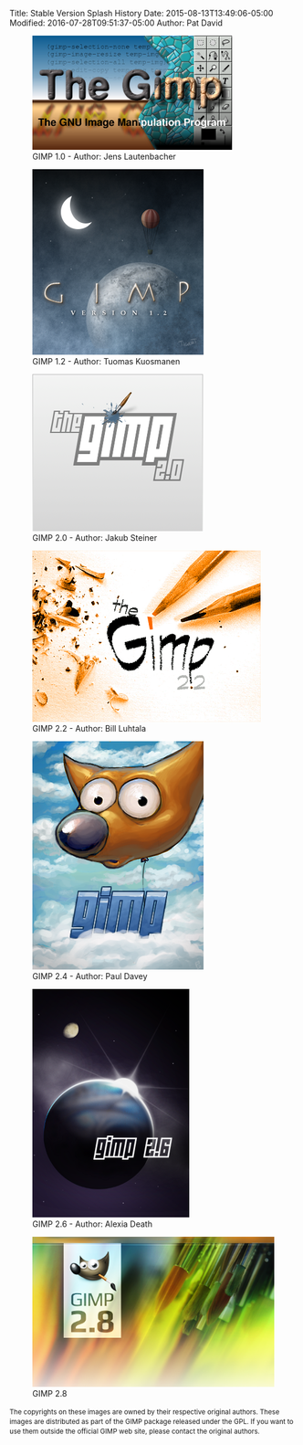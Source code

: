 Title: Stable Version Splash History
Date: 2015-08-13T13:49:06-05:00
Modified: 2016-07-28T09:51:37-05:00
Author: Pat David


<figure>
<img src="images/gimp1_1_splash.png" alt="GIMP 1.0 - Author: Jens Lautenbacher" />
<figcaption>
GIMP 1.0 - Author: Jens Lautenbacher
</figcaption>
</figure>

<figure>
<img src="images/gimp_splash.1.11.png" alt="GIMP 1.2 - Author: Tuomas Kuosmanen" />
<figcaption>
GIMP 1.2 - Author: Tuomas Kuosmanen
</figcaption>
</figure>

<figure>
<img src="images/gimp_splashpng.1.19.png" alt="GIMP 2.0 - Author: Jakub Steiner" />
<figcaption>
GIMP 2.0 - Author: Jakub Steiner
</figcaption>
</figure>

<figure>
<img src="images/gimp-splash-1.6.png" alt="GIMP 2.2 - Author: Bill Luhtala" />
<figcaption>
GIMP 2.2 - Author: Bill Luhtala
</figcaption>
</figure>

<figure>
<img src="images/gimp-splash-2.4.png" alt="GIMP 2.4 - Author: Paul Davey" />
<figcaption>
GIMP 2.4 - Author: Paul Davey
</figcaption>
</figure>

<figure>
<img src="images/gimp-splash-2.6.png" alt="GIMP 2.6 - Author: Alexia Death" />
<figcaption>
GIMP 2.6 - Author: Alexia Death
</figcaption>
</figure>

<figure>
<img src="images/gimp-splash-2.8.png" alt="GIMP 2.8 - Author: " />
<figcaption>
GIMP 2.8
</figcaption>
</figure>

<p><small>The copyrights on these images are owned by their respective
original authors. These images are distributed as part of the GIMP
package released under the GPL. If you want to use them outside the
official GIMP web site, please contact the original
authors.</small></p>
